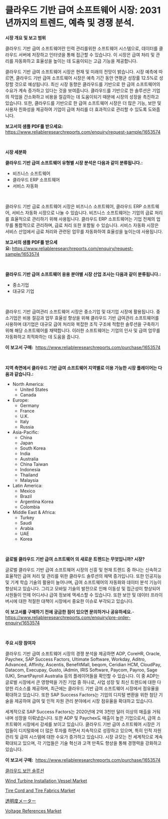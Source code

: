 <p><h1>클라우드 기반 급여 소프트웨어 시장: 2031년까지의 트렌드, 예측 및 경쟁 분석.</h1></p><p><strong>시장 개요 및 보고 범위</strong></p>
<p><p>클라우드 기반 급여 소프트웨어란 인력 관리를위한 소프트웨어 시스템으로, 데이터를 클라우드 서버에 저장하고 인터넷을 통해 접근할 수 있습니다. 이 시장은 급여 처리 및 관리를 자동화하고 효율성을 높이는 데 도움이되는 고급 기능을 제공합니다.</p><p>클라우드 기반 급여 소프트웨어 시장은 현재 및 미래의 전망이 밝습니다. 시장 예측에 따르면, 클라우드 기반 급여 소프트웨어 시장은 예측 기간 동안 연평균 성장률 12.5%로 성장할 것으로 예상됩니다. 최신 시장 동향은 클라우드를 기반으로 한 급여 소프트웨어의 수요가 계속 증가하고 있다는 것을 보여줍니다. 클라우드를 기반으로 한 솔루션은 기업의 작업을 간소화하고 비용을 절감하는 데 도움이되기 때문에 시장의 성장을 촉진하고 있습니다. 또한, 클라우드를 기반으로 한 급여 소프트웨어 시장은 더 많은 기능, 보안 및 사용자 친화성을 제공하여 기업이 급여 처리를 더 효과적으로 관리할 수 있도록 도와줍니다.</p></p>
<p><strong>보고서의 샘플 PDF를 받으세요:</strong> <a href="https://www.reliableresearchreports.com/enquiry/request-sample/1653574">https://www.reliableresearchreports.com/enquiry/request-sample/1653574</a></p>
<p>&nbsp;</p>
<p><strong>시장 세분화</strong></p>
<p><strong>클라우드 기반 급여 소프트웨어 유형별 시장 분석은 다음과 같이 분류됩니다.:</strong></p>
<p><ul><li>비즈니스 소프트웨어</li><li>클라우드 ERP 소프트웨어</li><li>서비스 자동화</li></ul></p>
<p>&nbsp;</p>
<p><p>클라우드 기반 급료 소프트웨어 시장은 비즈니스 소프트웨어, 클라우드 ERP 소프트웨어, 서비스 자동화 시장으로 나눌 수 있습니다. 비즈니스 소프트웨어는 기업의 급료 처리를 효율적으로 관리하기 위해 사용됩니다. 클라우드 ERP 소프트웨어는 기업 전체의 업무를 통합적으로 관리하며, 급료 처리 또한 포함될 수 있습니다. 서비스 자동화 시장은 서비스 산업에서 급료 처리와 관련된 업무를 자동화하여 효율성을 높이는데 사용됩니다.</p></p>
<p><strong>보고서의 샘플 PDF를 받으세요:</strong>&nbsp;<a href="https://www.reliableresearchreports.com/enquiry/request-sample/1653574">https://www.reliableresearchreports.com/enquiry/request-sample/1653574</a></p>
<p>&nbsp;</p>
<p><strong> 클라우드 기반 급여 소프트웨어 응용 분야별 시장 산업 조사는 다음과 같이 분류됩니다.:</strong></p>
<p><ul><li>중소기업</li><li>대규모 기업</li></ul></p>
<p>&nbsp;</p>
<p><p>클라우드 기반 급여관리 소프트웨어 시장은 중소기업 및 대기업 시장에 활용됩니다. 중소기업은 비용 절감과 업무 효율성 향상을 위해 클라우드 기반 급여관리 소프트웨어를 사용하며 대기업은 대규모 급여 처리와 복잡한 조직 구조에 적합한 솔루션을 구축하기 위해 해당 소프트웨어를 채택합니다. 이러한 소프트웨어는 기업의 인사 및 급여 업무를 자동화하고 최적화하는 데 도움을 줍니다.</p></p>
<p><strong>이 보고서 구매:</strong>&nbsp; <a href="https://www.reliableresearchreports.com/purchase/1653574">https://www.reliableresearchreports.com/purchase/1653574</a></p>
<p>&nbsp;</p>
<p><strong>지역 측면에서 클라우드 기반 급여 소프트웨어 지역별로 이용 가능한 시장 플레이어는 다음과 같습니다.:</strong></p>
<p><ul>
    <li>
        North America:
        <ul>
            <li>United States</li>
            <li>Canada</li>
        </ul>
    </li>
    <li>
        Europe:
        <ul>
            <li>Germany</li>
            <li>France</li>
            <li>U.K.</li>
            <li>Italy</li>
            <li>Russia</li>
        </ul>
    </li>
    <li>
        Asia-Pacific:
        <ul>
            <li>China</li>
            <li>Japan</li>
            <li>South Korea</li>
            <li>India</li>
            <li>Australia</li>
            <li>China Taiwan</li>
            <li>Indonesia</li>
            <li>Thailand</li>
            <li>Malaysia</li>
        </ul>
    </li>
    <li>
        Latin America:
        <ul>
            <li>Mexico</li>
            <li>Brazil</li>
            <li>Argentina Korea</li>
            <li>Colombia</li>
        </ul>
    </li>
    <li>
        Middle East & Africa:
        <ul>
            <li>Turkey</li>
            <li>Saudi</li>
            <li>Arabia</li>
            <li>UAE</li>
            <li>Korea</li>
        </ul>
    </li>
    </ul></p>
<p>&nbsp;</p>
<p><strong>글로벌 클라우드 기반 급여 소프트웨어 의 새로운 트렌드는 무엇입니까? 시장?</strong></p>
<p><p>글로벌 클라우드 기반 급여 소프트웨어 시장의 신흥 및 현재 트렌드 중 하나는 신속하고 효율적인 급여 처리 및 관리를 위한 클라우드 솔루션의 채택 증가입니다. 또한 인공지능 및 기계 학습 기술의 활용이 늘어나며, 급여 소프트웨어의 자동화와 데이터 분석 기능이 향상되고 있습니다. 그리고 모바일 기술의 발전으로 인해 이동성 및 접근성이 향상되어 사원들이 언제 어디서나 급여 정보에 액세스할 수 있습니다. 또한 보안 및 데이터 프라이버시에 대한 적절한 대책이 시장에서 중요한 이슈로 부각되고 있습니다.</p></p>
<p><strong>이 보고서를 구매하기 전에 궁금한 점이 있으면 문의하거나 공유하세요.</strong>- <a href="https://www.reliableresearchreports.com/enquiry/pre-order-enquiry/1653574">https://www.reliableresearchreports.com/enquiry/pre-order-enquiry/1653574</a></p>
<p>&nbsp;</p>
<p><strong>주요 시장 참여자</strong></p>
<p><p>클라우드 기반 급여 소프트웨어 시장의 경쟁 분석을 제공하면 ADP, CoreHR, Oracle, Paychex, SAP Success Factors, Ultimate Software, Workday, Aditro, Advanced, Affinity, Ascentis, BenefitMall, beqom, Ceridian HCM, CloudPay, Datacom, Execupay, Gusto, iAdmin, IRIS Software, Paycom, Payroo, Sage (UK), SmartPayroll Australia 등의 플레이어들을 확인할 수 있습니다. 이 중 ADP는 글로벌 시장에서 큰 영향력을 가진 기업 중 하나로, 사업 성장 및 최신 트렌드에 대한 다양한 리소스를 제공하며, 최근에는 클라우드 기반 급여 소프트웨어 시장에서 점유율을 확대하고 있습니다. 또한 SAP Success Factors는 기업의 디지털 변환을 위한 첨단 기술을 제공하여 급여 및 인적 자원 관리 분야에서 시장 점유율을 확대하고 있습니다. </p><p>세계적으로 SAP Success Factors는 2020년에 2억 3천만 달러 이상의 매출을 거둬내며 성장을 이뤄냈습니다. 또한 ADP 및 Paychex도 매출이 높은 기업으로서, 급여 소프트웨어 시장에서 강세를 보이고 있습니다. 클라우드 기반 급여 소프트웨어 시장은 기업들이 디지털화에 더 많은 투자를 하면서 지속적으로 성장하고 있으며, 특히 인적 자원 관리 및 급여 시스템에 대한 수요가 증가하고 있습니다. 시장 규모는 전 세계적으로 계속 확대되고 있으며, 각 기업들은 기술 혁신과 고객 만족도 향상을 통해 경쟁력을 강화하고 있습니다.</p></p>
<p><strong>이 보고서 구매:</strong>&nbsp;&nbsp;<a href="https://www.reliableresearchreports.com/purchase/1653574">https://www.reliableresearchreports.com/purchase/1653574</a></p>
<p><p><a href="https://github.com/Penelolack456456/Market-Research-Report-List-1/blob/main/279684310917.md">클라우드 보안 솔루션</a></p><p><a href="https://issuu.com/reportprime-2/docs/wind-turbine-installation-vessel-market-size-2030.">Wind Turbine Installation Vessel Market</a></p><p><a href="https://issuu.com/reportprime-2/docs/tire-cord-and-tire-fabrics-market-size-2030.pptx">Tire Cord and Tire Fabrics Market</a></p><p><a href="https://github.com/ReganWisoky2023/Market-Research-Report-List-1/blob/main/416282411773.md">透明度メーター</a></p><p><a href="https://github.com/angelajermaine/Market-Research-Report-List-2/blob/main/voltage-references-market.md">Voltage References Market</a></p></p>

